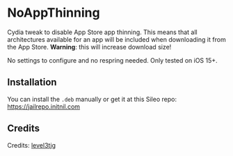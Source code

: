 # NoAppThinning
Cydia tweak to disable App Store app thinning. This means that all architectures available for an app will be included when downloading it from the App Store. <strong>Warning</strong>: this will increase download size!

No settings to configure and no respring needed. Only tested on iOS 15+.

## Installation
You can install the `.deb` manually or get it at this Sileo repo: https://jailrepo.initnil.com

## Credits
Credits: [level3tjg](https://twitter.com/level3tjg)
